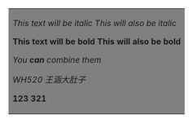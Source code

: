
<table><tr><td bgcolor=#808080>

*This text will be italic*
_This will also be italic_

**This text will be bold**
__This will also be bold__

_You **can** combine them_

*WH520*
*王涵大肚子*

**123 321**


